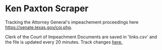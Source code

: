 # Ken Paxton Scraper 
Tracking the Attorney General's impeachement proceedings here https://senate.texas.gov/coi.php. 

Clerk of the Court of Impeachment Documents are saved in 'links.csv' and the file is updated every 20 minutes. Track changes <a href="https://github.com/dmn-research/final-scraper/blob/main/links.csv">here.</a> 
